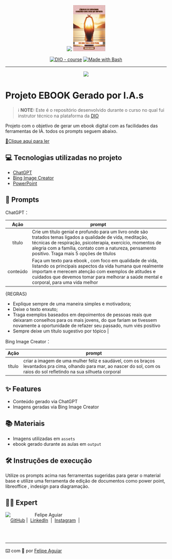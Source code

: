 <p align="center">
    <img width="100" src=".github/assets/banner.png">
 <img width="100" src=".github/assets/EBOOK CIRCULOS DE SERENIDADE.png">
</p>


<p align="center">
<a href="https://dio.me/"><img src="https://img.shields.io/badge/DIO-Course-28DA77?logo=youtube" alt="DIO - course"></a>
<a href="https://www.gnu.org/software/bash/" title="Go to Bash homepage"><img src="https://img.shields.io/badge/Prompt-Project-blue?logo=gnu-bash&amp;logoColor=white" alt="Made with Bash"></a></p>

-------


<p align="center">
<img 
    src="./assets/cover.png"
    width="400"  
/>
</p>

# Projeto EBOOK Gerado por I.A.s


 > ℹ️ **NOTE:** Este é o repositório desenvolvido durante o curso no qual fui instrutor técnico na plataforma da [DIO](https://dio.me)

Projeto com o objetivo de gerar um ebook digital com as facilidades das ferramentas de IA. todos os prompts
seguem abaixo.

<a href="https://github.com/felipeAguiarCode/prompts-recipe-to-create-a-ebook/blob/main/output/ebook%20-%20css%20jedi%20output.pdf" title="View PDF now"> 📕Clique aqui para ler</a>

## 💻 Tecnologias utilizadas no projeto

- [ChatGPT](https://chat.openai.com/) 
- [Bing Image Creator](http://www.bing.com/images/create)
- [PowerPoint](https://www.microsoft.com/en/microsoft-365/powerpoint)

## 🧠 Prompts


ChatGPT：

|   Ação   | prompt                                                                                                                                                                                                                                                                         |
| :------: | ------------------------------------------------------------------------------------------------------------------------------------------------------------------------------------------------------------------------------------------------------------------------------ |
|  título  | Crie um título genial e profundo para um livro onde são tratados temas ligados a qualidade de vida, meditação, técnicas de respiração, psicoterapia, exercício, momentos de alegria com a família, contato com a natureza, pensamento positivo. Traga mais 5 opções de títulos                                                        |
| conteúdo | Faça um texto para ebook , com foco em qualidade de vida, listando os principais aspectos da vida humana que realmente importam e merecem atenção com exemplos de atitudes e cuidados que devemos tomar para melhorar a saúde mental e corporal, para uma vida melhor 
{REGRAS} 
- Explique sempre de uma maneira simples e motivadora;
- Deixe o texto enxuto;
- Traga exemplos baseados em depoimentos de pessoas reais que deixaram conselhos para os mais jovens, do que fariam se tivessem novamente a oportunidade de refazer seu passado, num viés positivo 
- Sempre deixe um título sugestivo por tópico |


Bing Image Creator：

|  Ação  | prompt                                                                                 |
| :----: | -------------------------------------------------------------------------------------- |
| título | criar a imagem de uma mulher feliz e saudável, com os braços levantados pra cima, olhando para mar, ao nascer do sol, com os raios do sol refletindo na sua silhueta corporal |

## ✨ Features

- Conteúdo gerado via ChatGPT
- Imagens geradas via Bing Image Creator

## 📚 Materiais

- Imagens utilizadas em `assets`
- ebook gerado durante as aulas em `output`

## 🛠️ Instruções de execução

Utilize os prompts acima nas ferramentas sugeridas para gerar o material base e utilize uma ferramenta de edição de documentos como power point, libreoffice , indesign para diagramação.

## 👨‍💻 Expert

<p>
    <img 
      align=left 
      margin=10 
      width=80 
      src="https://avatars.githubusercontent.com/u/37452836?v=4"
    />
    <p>&nbsp&nbsp&nbspFelipe Aguiar<br>
    &nbsp&nbsp&nbsp
    <a href="https://github.com/felipeAguiarCode">
    GitHub</a>&nbsp;|&nbsp;
    <a href="www.linkedin.com/in/
felipe-exe">LinkedIn</a>
&nbsp;|&nbsp;
    <a href="https://www.instagram.com/felipeaguiar.exe/">
    Instagram</a>
&nbsp;|&nbsp;</p>
</p>
<br/><br/>
<p>

---

⌨️ com 💜 por [Felipe Aguiar](https://github.com/felipeAguiarCode)
